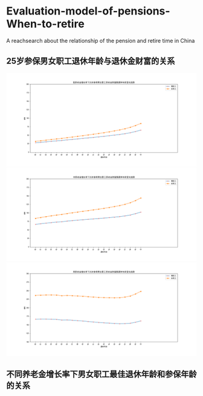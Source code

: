 # Evaluation-model-of-pensions-When-to-retire
A reachsearch about the relationship of the pension and retire time in China  
## 25岁参保男女职工退休年龄与退休金财富的关系
![image](https://github.com/kypomon/Evaluation-model-of-pensions-When-to-retire/blob/main/image/Figure_1.png)
![image](https://github.com/kypomon/Evaluation-model-of-pensions-When-to-retire/blob/main/image/Figure_2.png)
![image](https://github.com/kypomon/Evaluation-model-of-pensions-When-to-retire/blob/main/image/Figure_3.png)
## 不同养老金增长率下男女职工最佳退休年龄和参保年龄的关系
